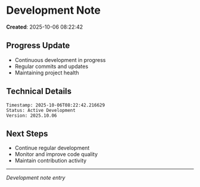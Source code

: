 # Development Note

**Created**: 2025-10-06 08:22:42

## Progress Update
- Continuous development in progress
- Regular commits and updates
- Maintaining project health

## Technical Details
```
Timestamp: 2025-10-06T08:22:42.216629
Status: Active Development
Version: 2025.10.06
```

## Next Steps
- Continue regular development
- Monitor and improve code quality
- Maintain contribution activity

---
*Development note entry*
